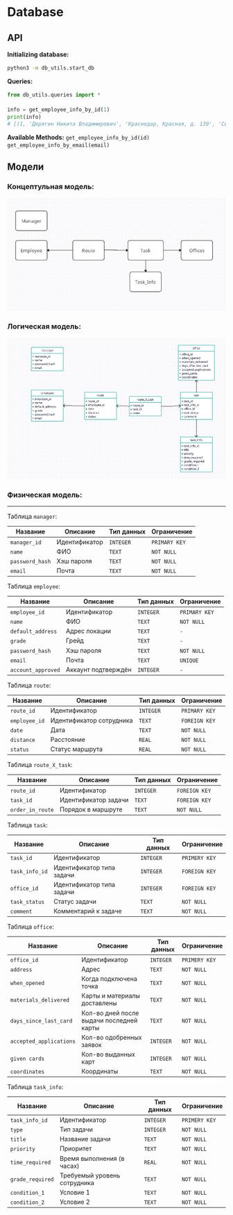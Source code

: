 # Database

## API

**Initializing database:**
```bash
python3 -m db_utils.start_db
```

**Queries:**
```python
from db_utils.queries import *

info = get_employee_info_by_id(1)
print(info)
# [(1, 'Дерягин Никита Владимирович', 'Краснодар, Красная, д. 139', 'Синьор', None, None)]
```

**Available Methods:**
`get_employee_info_by_id(id)`
`get_employee_info_by_email(email)`

## Модели

### Концептульная модель:
![](docs/conceptual_model.png)

### Логическая модель:
![](docs/logical_model.png)

### Физическая модель:

---

Таблица `manager`:

| Название          | Описание           | Тип данных | Ограничение   |
|-------------------|--------------------|------------|---------------|
| `manager_id`      | Идентификатор      | `INTEGER`  | `PRIMARY KEY` |
| `name`            | ФИО                | `TEXT`     | `NOT NULL`    |
| `password_hash`   | Хэш пароля         | `TEXT`     | `NOT NULL`    |
| `email`           | Почта              | `TEXT`     | `NOT NULL`    |

Таблица `employee`:

| Название           | Описание            | Тип данных | Ограничение   |
|--------------------|---------------------|------------|---------------|
| `employee_id`      | Идентификатор       | `INTEGER`  | `PRIMARY KEY` |
| `name`             | ФИО                 | `TEXT`     | `NOT NULL`    |
| `default_address`  | Адрес локации       | `TEXT`     | `-`           |
| `grade`            | Грейд               | `TEXT`     | `-`           |
| `password_hash`    | Хэш пароля          | `TEXT`     | `NOT NULL`    |
| `email`            | Почта               | `TEXT`     | `UNIQUE`      |
| `account_approved` | Аккаунт подтверждён | `INTEGER`  | `-`           |

Таблица `route`:

| Название      | Описание                 | Тип данных | Ограничение    |
|---------------|--------------------------|------------|----------------|
| `route_id`    | Идентификатор            | `INTEGER`  | `PRIMARY KEY`  |
| `employee_id` | Идентификатор сотрудника | `TEXT`     | `FOREIGN KEY`  |
| `date`        | Дата                     | `TEXT`     | `NOT NULL`     |
| `distance`    | Расстояние               | `REAL`     | `NOT NULL`     |
| `status`      | Статус маршрута          | `REAL`     | `NOT NULL`     |

Таблица `route_X_task`:

| Название         | Описание             | Тип данных | Ограничение    |
|------------------|----------------------|------------|----------------|
| `route_id`       | Идентификатор        | `INTEGER`  | `FOREIGN KEY`  |
| `task_id`        | Идентификатор задачи | `TEXT`     | `FOREIGN KEY`  |
| `order_in_route` | Порядок в маршруте   | `TEXT`     | `NOT NULL`     |

Таблица `task`:

| Название       | Описание                  | Тип данных | Ограничение    |
|----------------|---------------------------|------------|----------------|
| `task_id`      | Идентификатор             | `INTEGER`  | `PRIMERY KEY`  |
| `task_info_id` | Идентификатор типа задачи | `INTEGER`  | `FOREIGN KEY`  |
| `office_id`    | Идентификатор типа задачи | `INTEGER`  | `FOREIGN KEY`  |
| `task_status`  | Статус задачи             | `TEXT`     | `NOT NULL`     |
| `comment`      | Комментарий к задаче      | `TEXT`     | `NOT NULL`     |

Таблица `office`:

| Название                | Описание                                 | Тип данных | Ограничение   |
|-------------------------|------------------------------------------|------------|---------------|
| `office_id`             | Идентификатор                            | `INTEGER`  | `PRIMERY KEY` |
| `address`               | Адрес                                    | `TEXT`     | `NOT NULL`    |
| `when_opened`           | Когда подключена точка                   | `TEXT`     | `NOT NULL`    |
| `materials_delivered`   | Карты и материалы доставлены             | `TEXT`     | `NOT NULL`    |
| `days_since_last_card`  | Кол-во дней после выдачи последней карты | `TEXT`     | `NOT NULL`    |
| `accepted_applications` | Кол-во одобренных заявок                 | `INTEGER`  | `NOT NULL`    |
| `given cards`           | Кол-во выданных карт                     | `INTEGER`  | `NOT NULL`    |
| `coordinates`           | Координаты                               | `TEXT`     | `NOT NULL`    |

Таблица `task_info`:

| Название         | Описание                     | Тип данных | Ограничение   |
|------------------|------------------------------|------------|---------------|
| `task_info_id`   | Идентификатор                | `INTEGER`  | `PRIMERY KEY` |
| `type`           | Тип задачи                   | `INTEGER`  | `NOT NULL`    |
| `title`          | Название задачи              | `TEXT`     | `NOT NULL`    |
| `priority`       | Приоритет                    | `TEXT`     | `NOT NULL`    |
| `time_required`  | Время выполнения (в часах)   | `REAL`     | `NOT NULL`    |
| `grade_required` | Требуемый уровень сотрудника | `TEXT`     | `NOT NULL`    |
| `condition_1 `   | Условие 1                    | `TEXT`     | `NOT NULL`    |
| `condition_2 `   | Условие 2                    | `TEXT`     | `NOT NULL`    |
